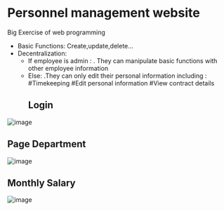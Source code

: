 # Personnel management website
Big Exercise of web programming
- Basic Functions: Create,update,delete...
- Decentralization: 
  + If employee is admin :
    . They can manipulate basic functions with other employee information 
  + Else:
    .They can only edit their personal information including :
      #Timekeeping 
      #Edit personal information
      #View contract details
    <br/>
    <h2> Login </h2>
![image](https://github.com/PhamDung2k2/QuanLyNhanSu/assets/72554580/e0ad0425-9b49-4aac-82b6-bb346cb6c291)
    <h2> Page Department </h2>
  ![image](https://github.com/PhamDung2k2/QuanLyNhanSu/assets/72554580/bee5ca95-5c4c-49b3-aa33-b60fc339fd23)
    <h2> Monthly Salary </h2>
  ![image](https://github.com/PhamDung2k2/QuanLyNhanSu/assets/72554580/b814ff66-2012-479a-a83f-6b62711edd1d)

